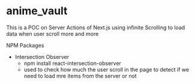 # anime_vault

This is a POC on Server Actions of Next.js using infinite Scrolling to load data when user scroll more and more

NPM Packages

- Intersection Observer
  - npm install react-intersection-observer
  - used to check how much the user scroll in the page to detect if we need to load mre items from the server or not

